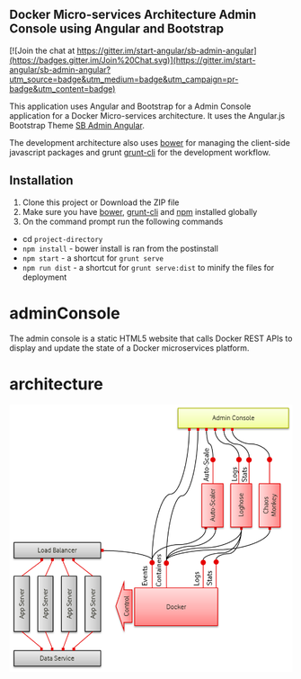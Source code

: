 ## Docker Micro-services Architecture Admin Console using Angular and Bootstrap 

[![Join the chat at https://gitter.im/start-angular/sb-admin-angular](https://badges.gitter.im/Join%20Chat.svg)](https://gitter.im/start-angular/sb-admin-angular?utm_source=badge&utm_medium=badge&utm_campaign=pr-badge&utm_content=badge)

This application uses Angular and Bootstrap for a Admin Console application for a Docker Micro-services architecture. It uses the Angular.js Bootstrap Theme [SB Admin Angular](http://startangular.com/product/sb-admin-angular-theme/).

The development architecture also uses [bower](http://bower.io/) for managing the client-side javascript packages and grunt [grunt-cli](https://www.npmjs.com/package/grunt-cli) for the development workflow.  

## Installation
1. Clone this project or Download the ZIP file
2. Make sure you have [bower](http://bower.io/), [grunt-cli](https://www.npmjs.com/package/grunt-cli) and  [npm](https://www.npmjs.org/) installed globally
3. On the command prompt run the following commands
- cd `project-directory`
- `npm install` - bower install is ran from the postinstall
- `npm start` - a shortcut for `grunt serve`
- `npm run dist` - a shortcut for `grunt serve:dist` to minify the files for deployment


# adminConsole

The admin console is a static HTML5 website that calls Docker REST APIs to display and update the state of a Docker microservices platform.



# architecture

![Admin console calling Docker API's](https://raw.githubusercontent.com/LesterThomas/adminConsole/master/app/images/Docker%20architecture%202.png)
